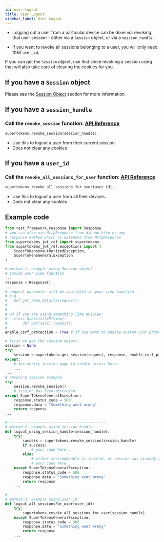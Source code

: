 ```yaml
---
id: user-logout
title: User Logout
sidebar_label: User Logout
---
```


- Logging out a user from a particular device can be done via revoking that user session - either via a ```Session``` object, or via a ```session_handle```. 

- If you want to revoke all sessions belonging to a user, you will only need their ```user_id```.

<div class="specialNote">
If you can get the <code>Session</code> object, use that since revoking a session using that will also take care of clearing the cookies for you. 
</div>

## If you have a ```Session``` object
Please see the [Session Object](session-object#call-the-revokesession-function-api-reference-api-reference-sessionrevokesession) section for more information.

## If you have a ```session_handle```
### Call the ```revoke_session``` function: [API Reference](../api-reference#revokesessionusingsessionhandlesessionhandle)
```python
supertokens.revoke_session(session_handle);
```
- Use this to logout a user from their current session
- <span class="highlighted-text">Does not clear any cookies</span>

## If you have a ```user_id```
### Call the ```revoke_all_sessions_for_user``` function: [API Reference](../api-reference#revokeallsessionsforuseruserid)
```python
supertokens.revoke_all_sessions_for_user(user_id);
```
- Use this to logout a user from all their devices.
- <span class="highlighted-text">Does not clear any cookies</span>

<div class="divider"></div>

## Example code
```python
from rest_framework.response import Response
# you can also use HttpResponse from django.http or any
# response method which is extended from HttpResponse
from supertokens_jwt_ref import supertokens
from supertokens_jwt_ref.exceptions import (
    SuperTokensUnauthorizedException,
    SuperTokensGeneralException
)

# method 1: example using Session object
# inside your view function
...
response = Response()
...
# request parameter will be available in your view function
# e.g.
#   def get_some_details(request):
#       ...
#
# OR if you are using something like APIView:
#   class UserList(APIView):
#       def get(self, request):
#           ...
enable_csrf_protection = True # if you want to enable custom CSRF protection by supertokens (recommended)

# first we get the session object.
session = None
try:
    session = supertokens.get_session(request, response, enable_csrf_protection)
except:
    # See verify session page to handle errors here.
    ...
...
# revoking session example
try:
    session.revoke_session()
    # session has been destroyed
except SuperTokensGeneralException:
    response.status_code = 500
    response.data = "Something went wrong"
    return response
...

# --------------------------------------------
# method 2: example using session_handle
def logout_using_session_handle(session_handle):
    try:
        success = supertokens.revoke_session(session_handle)
        if success:
            # your code here..
        else:
            # either sessionHandle is invalid, or session was already removed.
            # your code here..
    except SuperTokensGeneralException:
        response.status_code = 500
        response.data = "Something went wrong"
        return response
    ...

# --------------------------------------------
# method 3: example using user_id
def logout_all_sessionsFor_user(user_id):
    try:
        supertokens.revoke_all_sessions_for_user(session_handle)
    except SuperTokensGeneralException:
        response.status_code = 500
        response.data = "Something went wrong"
        return response
    ...
```